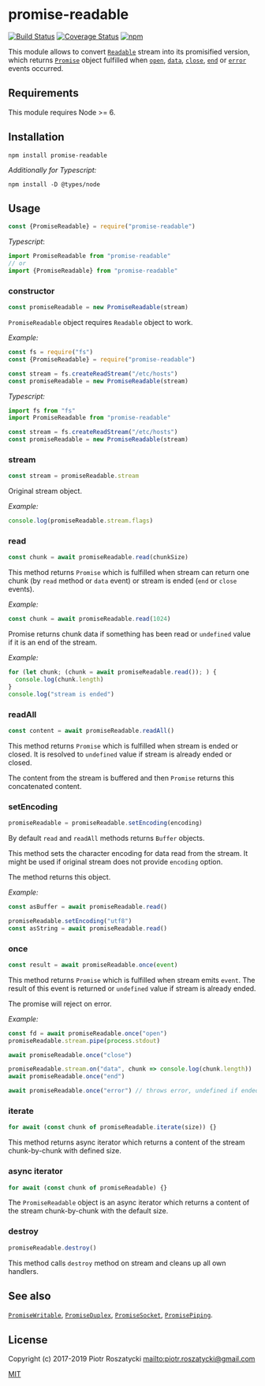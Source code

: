 # promise-readable

<!-- markdownlint-disable MD013 -->

[![Build Status](https://secure.travis-ci.org/dex4er/js-promise-readable.svg)](http://travis-ci.org/dex4er/js-promise-readable) [![Coverage Status](https://coveralls.io/repos/github/dex4er/js-promise-readable/badge.svg)](https://coveralls.io/github/dex4er/js-promise-readable) [![npm](https://img.shields.io/npm/v/promise-readable.svg)](https://www.npmjs.com/package/promise-readable)

<!-- markdownlint-enable MD013 -->

This module allows to convert
[`Readable`](https://nodejs.org/api/stream.html#stream_class_stream_readable)
stream into its promisified version, which returns
[`Promise`](https://developer.mozilla.org/en-US/docs/Web/JavaScript/Reference/Global_Objects/Promise)
object fulfilled when [`open`](https://nodejs.org/api/fs.html#fs_event_open),
[`data`](https://nodejs.org/api/stream.html#stream_event_data),
[`close`](https://nodejs.org/api/fs.html#fs_event_close),
[`end`](https://nodejs.org/api/stream.html#stream_event_end) or
[`error`](https://nodejs.org/api/stream.html#stream_event_error_1) events
occurred.

## Requirements

This module requires Node >= 6.

## Installation

```shell
npm install promise-readable
```

_Additionally for Typescript:_

```shell
npm install -D @types/node
```

## Usage

```js
const {PromiseReadable} = require("promise-readable")
```

_Typescript_:

```ts
import PromiseReadable from "promise-readable"
// or
import {PromiseReadable} from "promise-readable"
```

### constructor

```js
const promiseReadable = new PromiseReadable(stream)
```

`PromiseReadable` object requires `Readable` object to work.

_Example:_

```js
const fs = require("fs")
const {PromiseReadable} = require("promise-readable")

const stream = fs.createReadStream("/etc/hosts")
const promiseReadable = new PromiseReadable(stream)
```

_Typescript:_

```ts
import fs from "fs"
import PromiseReadable from "promise-readable"

const stream = fs.createReadStream("/etc/hosts")
const promiseReadable = new PromiseReadable(stream)
```

### stream

```js
const stream = promiseReadable.stream
```

Original stream object.

_Example:_

```js
console.log(promiseReadable.stream.flags)
```

### read

```js
const chunk = await promiseReadable.read(chunkSize)
```

This method returns `Promise` which is fulfilled when stream can return one
chunk (by `read` method or `data` event) or stream is ended (`end` or `close`
events).

_Example:_

```js
const chunk = await promiseReadable.read(1024)
```

Promise returns chunk data if something has been read or `undefined` value if
it is an end of the stream.

_Example:_

```js
for (let chunk; (chunk = await promiseReadable.read()); ) {
  console.log(chunk.length)
}
console.log("stream is ended")
```

### readAll

```js
const content = await promiseReadable.readAll()
```

This method returns `Promise` which is fulfilled when stream is ended or
closed. It is resolved to `undefined` value if stream is already ended or
closed.

The content from the stream is buffered and then `Promise` returns this
concatenated content.

### setEncoding

```js
promiseReadable = promiseReadable.setEncoding(encoding)
```

By default `read` and `readAll` methods returns `Buffer` objects.

This method sets the character encoding for data read from the stream. It might
be used if original stream does not provide `encoding` option.

The method returns this object.

_Example:_

```js
const asBuffer = await promiseReadable.read()

promiseReadable.setEncoding("utf8")
const asString = await promiseReadable.read()
```

### once

```js
const result = await promiseReadable.once(event)
```

This method returns `Promise` which is fulfilled when stream emits `event`. The
result of this event is returned or `undefined` value if stream is already
ended.

The promise will reject on error.

_Example:_

```js
const fd = await promiseReadable.once("open")
promiseReadable.stream.pipe(process.stdout)

await promiseReadable.once("close")

promiseReadable.stream.on("data", chunk => console.log(chunk.length))
await promiseReadable.once("end")

await promiseReadable.once("error") // throws error, undefined if ended
```

### iterate

```js
for await (const chunk of promiseReadable.iterate(size)) {}
```

This method returns async iterator which returns a content of the stream
chunk-by-chunk with defined size.

### async iterator

```js
for await (const chunk of promiseReadable) {}
```

The `PromiseReadable` object is an async iterator which returns a content of
the stream chunk-by-chunk with the default size.

### destroy

```js
promiseReadable.destroy()
```

This method calls `destroy` method on stream and cleans up all own handlers.

## See also

[`PromiseWritable`](https://www.npmjs.com/package/promise-writable),
[`PromiseDuplex`](https://www.npmjs.com/package/promise-duplex),
[`PromiseSocket`](https://www.npmjs.com/package/promise-socket),
[`PromisePiping`](https://www.npmjs.com/package/promise-piping).

## License

Copyright (c) 2017-2019 Piotr Roszatycki <mailto:piotr.roszatycki@gmail.com>

[MIT](https://opensource.org/licenses/MIT)

